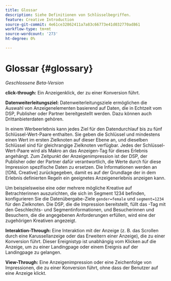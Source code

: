 ```yaml
---
title: Glossar
description: Siehe Definitionen von Schlüsselbegriffen.
feature: Creative Introduction
source-git-commit: 4e61ce32862411a7a83c66773e41d032770ad861
workflow-type: tm+mt
source-wordcount: '273'
ht-degree: 0%

---
```


# Glossar {#glossary}

*Geschlossene Beta-Version*

<!-- more feature metadata?? -->

<!-- ## A-B {#a-b} -->

<!-- not sure I need these "x-through" terms since that we're not creating conversion pixels in this UI, but see if they come up in other text -->

**click-through:** Ein Anzeigenklick, der zu einer Konversion führt.

**Datenweiterleitungsziel:** Datenweiterleitungsziele ermöglichen die Auswahl von Anzeigenelementen basierend auf Daten, die in Echtzeit vom DSP, Publisher oder Partner bereitgestellt werden. Dazu können auch Drittanbieterdaten gehören.

<!-- verify this -->In einem Werbeerlebnis kann jedes Ziel für den Datendurchlauf bis zu fünf Schlüssel-Wert-Paare enthalten. Sie geben die Schlüssel und mindestens einen Wert im ersten Zielknoten auf dieser Ebene an, und dieselben Schlüssel sind für gleichrangige Zielknoten verfügbar. Jedes der Schlüssel-Wert-Paare wird als Makro an das Anzeigen-Tag für dieses Erlebnis angehängt. Zum Zeitpunkt der Anzeigenimpression ist der DSP, der Publisher oder der Partner dafür verantwortlich, die Werte durch für diese Impression spezifische Daten zu ersetzen. Die Informationen werden an [!DNL Creative] zurückgegeben, damit es auf der Grundlage der in dem Erlebnis definierten Regeln ein geeignetes Anzeigenerlebnis anzeigen kann.

Um beispielsweise eine oder mehrere mögliche Kreative auf Betrachterinnen auszurichten, die sich im Segment 1234 befinden, konfigurieren Sie die Datenübergabe-Ziele `gender=female` und `segment=1234` für den Zielknoten. Die DSP, die die Impression bereitstellt, füllt das -Tag mit den Geschlechts- und Segmentinformationen, und Besucherinnen und Besuchern, die die angegebenen Anforderungen erfüllen, wird eine der zugehörigen Kreativen angezeigt.

**Interaktion-Through:** Eine Interaktion mit der Anzeige (z. B. das Scrollen durch eine Karussellanzeige oder das Erweitern einer Anzeige), die zu einer Konversion führt. Dieser Ereignistyp ist unabhängig vom Klicken auf die Anzeige, um zu einer Landingpage oder einem Ereignis auf der Landingpage zu gelangen.

<!-- or flexible html5 creative variation? Not sure we need to mention this since there's no place to view the different variations per se:

**variation of a flexible HTML5 creative:** A derivation of a flexible HTML5 creative asset in your [!UICONTROL Creative Libraries], which is generated when you assign the creative to an experience and change any of the default attributes within the experience.
-->

**View-Through:** Eine Anzeigenimpression oder eine Zeichenfolge von Impressionen, die zu einer Konversion führt, ohne dass der Benutzer auf eine Anzeige klickt.
